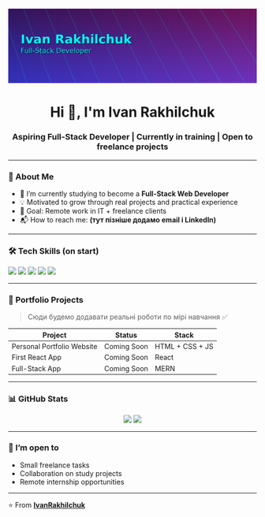 <p align="center">
  <img src="github_banner_darktech.png" alt="GitHub Banner" />
</p>
<h1 align="center">Hi 👋, I'm Ivan Rakhilchuk</h1>
<h3 align="center">Aspiring Full-Stack Developer | Currently in training | Open to freelance projects</h3>

---

### 🚀 About Me
- 🌱 I’m currently studying to become a **Full-Stack Web Developer**
- 💡 Motivated to grow through real projects and practical experience
- 🎯 Goal: Remote work in IT + freelance clients
- 📬 How to reach me: **(тут пізніше додамо email і LinkedIn)**

---

### 🛠️ Tech Skills (on start)
<div>
  <img src="https://img.shields.io/badge/HTML5-333?style=for-the-badge&logo=html5">
  <img src="https://img.shields.io/badge/CSS3-333?style=for-the-badge&logo=css3&logoColor=1572b6">
  <img src="https://img.shields.io/badge/JavaScript-333?style=for-the-badge&logo=javascript">
  <img src="https://img.shields.io/badge/Git-333?style=for-the-badge&logo=git">
  <img src="https://img.shields.io/badge/GitHub-333?style=for-the-badge&logo=github">
</div>

---

### 📁 Portfolio Projects
> Сюди будемо додавати реальні роботи по мірі навчання ✅

| Project | Status | Stack |
|--------|--------|------|
| Personal Portfolio Website | Coming Soon | HTML + CSS + JS |
| First React App | Coming Soon | React |
| Full-Stack App | Coming Soon | MERN |

---

### 📊 GitHub Stats
<p align="center">
  <img src="https://github-readme-stats.vercel.app/api?username=IvanRakhilchuk&show_icons=true&theme=github_dark" height="150">
  <img src="https://github-readme-stats.vercel.app/api/top-langs/?username=IvanRakhilchuk&layout=compact&theme=github_dark" height="150">
</p>

---

### 🤝 I’m open to
- Small freelance tasks
- Collaboration on study projects
- Remote internship opportunities

---

⭐️ From **[IvanRakhilchuk](https://github.com/IvanRakhilchuk)**
